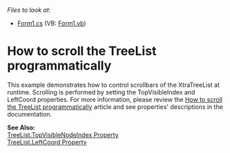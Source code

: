 <!-- default file list -->
*Files to look at*:

* [Form1.cs](./CS/Form1.cs) (VB: [Form1.vb](./VB/Form1.vb))
<!-- default file list end -->
# How to scroll the TreeList programmatically


<p>This example demonstrates how to control scrollbars of the XtraTreeList at runtime. Scrolling is performed by setting the TopVisibleIndex and LeftCoord properties. For more information, please review the <a href="https://www.devexpress.com/Support/Center/p/AK2973">How to scroll the TreeList programmatically</a> article and see properties' descriptions in the documentation.</p><p><strong>See Also:</strong><br />
<a href="http://documentation.devexpress.com/#WindowsForms/DevExpressXtraTreeListTreeList_TopVisibleNodeIndextopic">TreeList.TopVisibleNodeIndex Property</a><br />
<a href="http://documentation.devexpress.com/#WindowsForms/DevExpressXtraTreeListTreeList_LeftCoordtopic">TreeList.LeftCoord Property</a></p>

<br/>



